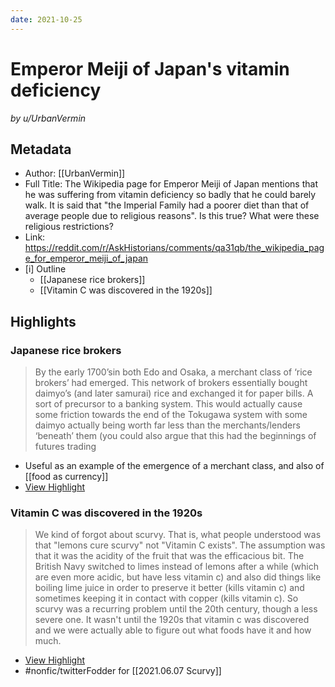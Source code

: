 ```yaml
---
date: 2021-10-25
---
```

# Emperor Meiji of Japan's vitamin deficiency
<cite>by u/UrbanVermin</cite>

## Metadata
- Author: [[UrbanVermin]]
- Full Title: The Wikipedia page for Emperor Meiji of Japan mentions that he was suffering from vitamin deficiency so badly that he could barely walk. It is said that "the Imperial Family had a poorer diet than that of average people due to religious reasons". Is this true? What were these religious restrictions?
- Link: https://reddit.com/r/AskHistorians/comments/qa31qb/the_wikipedia_page_for_emperor_meiji_of_japan
- [i] Outline 
     - [[Japanese rice brokers]]
     - [[Vitamin C was discovered in the 1920s]]

## Highlights

### Japanese rice brokers

> By the early 1700’sin both Edo and Osaka, a merchant class of ‘rice brokers’ had emerged. This network of brokers essentially bought daimyo’s (and later samurai) rice and exchanged it for paper bills. A sort of precursor to a banking system. This would actually cause some friction towards the end of the Tokugawa system with some daimyo actually being worth far less than the merchants/lenders ‘beneath’ them (you could also argue that this had the beginnings of futures trading

* Useful as an example of the emergence of a merchant class, and also of [[food as currency]]
* [View Highlight](https://read.readwise.io/read/01fjwa7yg3mk1r9nv31datva1y)

### Vitamin C was discovered in the 1920s

> We kind of forgot about scurvy. That is, what people understood was that "lemons cure scurvy" not "Vitamin C exists". The assumption was that it was the acidity of the fruit that was the efficacious bit. The British Navy switched to limes instead of lemons after a while (which are even more acidic, but have less vitamin c) and also did things like boiling lime juice in order to preserve it better (kills vitamin c) and sometimes keeping it in contact with copper (kills vitamin c). So scurvy was a recurring problem until the 20th century, though a less severe one. It wasn't until the 1920s that vitamin c was discovered and we were actually able to figure out what foods have it and how much.

* [View Highlight](https://read.readwise.io/read/01fjwa9t8qgyavrv7xmhxdz7a6)
* #nonfic/twitterFodder for [[2021.06.07 Scurvy]]


